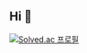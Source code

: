 ## Hi 👋

[![Solved.ac 프로필](http://mazassumnida.wtf/api/v2/generate_badge?boj=dgrme21)](https://solved.ac/dgrme21)
